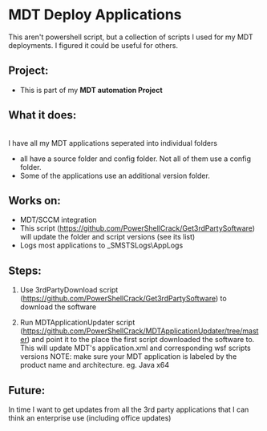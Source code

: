 # MDT Deploy Applications
This aren't powershell script, but a collection of scripts I used for my MDT deployments. I figured it could be useful for others.

## Project: 
 - This is part of my <b>MDT automation Project</b>

## What it does:
<br>I have all my MDT applications seperated into individual folders
- all have a source folder and config folder. Not all of them use a config folder. 
- Some of the applications use an additional version folder. 

## Works on:
 - MDT/SCCM integration
 - This script (https://github.com/PowerShellCrack/Get3rdPartySoftware) will update the folder and script versions (see its list)
 - Logs most applications to _SMSTSLogs\AppLogs

 ## Steps:
 
  1. Use 3rdPartyDownload script (https://github.com/PowerShellCrack/Get3rdPartySoftware) to download the software 
     
  2. Run MDTApplicationUpdater script (https://github.com/PowerShellCrack/MDTApplicationUpdater/tree/master) and point it to the place the first script downloaded the software to. This will update MDT's application.xml and corresponding wsf scripts versions
   NOTE: make sure your MDT application is labeled by the product name and architecture. eg. Java x64

## Future:
In time I want to get updates from all the 3rd party applications that I can think an enterprise use (including office updates)
